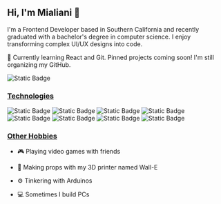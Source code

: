 ## Hi, I'm Mialiani 👋
I'm a Frontend Developer based in Southern California and recently graduated with a bachelor's degree in computer science. I enjoy transforming complex UI/UX designs into code. 

🌱 Currently learning React and Git. Pinned projects coming soon! I'm still organizing my GitHub.

![Static Badge](https://img.shields.io/badge/Linkedin-%230077B5?style=for-the-badge&link=www.linkedin.com%2Fin%2Fmialianip)



### <ins>Technologies</ins>
![Static Badge](https://img.shields.io/badge/html5-%23E34F26?style=for-the-badge&logo=html5&logoColor=white)
![Static Badge](https://img.shields.io/badge/css3-%231572B6?style=for-the-badge&logo=css3&logoColor=white)
![Static Badge](https://img.shields.io/badge/JavaScript-323330?style=for-the-badge&logo=javascript&logoColor=F7DF1E)
![Static Badge](https://img.shields.io/badge/react-%2356c5e3?style=for-the-badge&logo=react&logoColor=white)
![Static Badge](https://img.shields.io/badge/tailwind-%2306B6D4?style=for-the-badge&logo=tailwindcss&logoColor=white)
![Static Badge](https://img.shields.io/badge/bootstrap-%237952B3?style=for-the-badge&logo=bootstrap&logoColor=white)
![Static Badge](https://img.shields.io/badge/three.js-%23000000?style=for-the-badge&logo=threedotjs&logoColor=white)
![Static Badge](https://img.shields.io/badge/figma-%23F24E1E?style=for-the-badge&logo=figma&logoColor=white)

### <ins>Other Hobbies</ins>
* 🎮 Playing video games with friends

* 🔨 Making props with my 3D printer named Wall-E

* ⚙️ Tinkering with Arduinos

* 💻 Sometimes I build PCs
